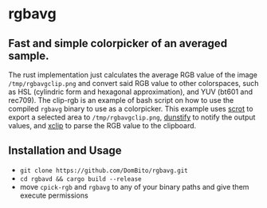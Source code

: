 # rgbavg
## Fast and simple colorpicker of an averaged sample.

The rust implementation just calculates the average RGB value of the image `/tmp/rgbavgclip.png` and convert said RGB value to other colorspaces, such as HSL (cylindric form and hexagonal approximation), and YUV (bt601 and rec709).
The clip-rgb is an example of bash script on how to use the compiled `rgbavg` binary to use as a colorpicker. This example uses [scrot](https://github.com/dreamer/scrot) to export a selected area to `/tmp/rgbavgclip.png`, [dunstify](https://github.com/dunst-project/dunst) to notify the output values, and [xclip](https://github.com/astrand/xclip) to parse the RGB value to the clipboard.

## Installation and Usage
- `git clone https://github.com/DomBito/rgbavg.git`
- `cd rgbavd && cargo build --release`
- move `cpick-rgb` and `rgbavg` to any of your binary paths and give them execute permissions
